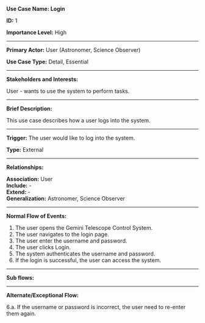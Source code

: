 **Use Case Name: Login**

**ID:** 1

**Importance Level:** High

--------------------------------------------------------

**Primary Actor:** User (Astronomer, Science Observer)

**Use Case Type:** Detail, Essential

--------------------------------------------------------

**Stakeholders and Interests:**

User - wants to use the system to perform tasks.

--------------------------------------------------------

**Brief Description:**

This use case describes how a user logs into the system.

--------------------------------------------------------

**Trigger:** The user would like to log into the system.

**Type:** External

--------------------------------------------------------

**Relationships:**

**Association:** User\
**Include:** -\
**Extend:** -\
**Generalization:** Astronomer, Science Observer

--------------------------------------------------------

**Normal Flow of Events:**

1. The user opens the Gemini Telescope Control System.
2. The user navigates to the login page.
3. The user enter the username and password.
4. The user clicks Login.
5. The system authenticates the username and password.
6. If the login is successful, the user can access the system.

--------------------------------------------------------

**Sub flows:**

--------------------------------------------------------

**Alternate/Exceptional Flow:**

6.a. If the username or password is incorrect, the user need to re-enter them again.
